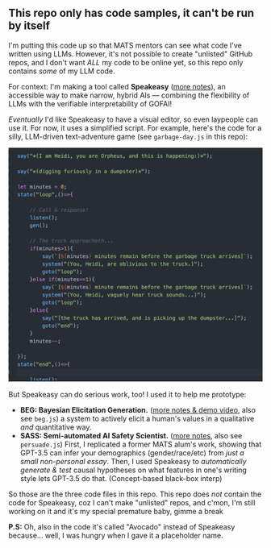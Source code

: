 ## This repo only has code samples, it can't be run by itself

I'm putting this code up so that MATS mentors can see what code I've written using LLMs. However, it's not possible to create "unlisted" GitHub repos, and I don't want *ALL* my code to be online yet, so this repo only contains *some* of my LLM code.

For context: I'm making a tool called **Speakeasy** ([more notes](https://blog.ncase.me/research-notes-oct-2024/#project_3)), an accessible way to make narrow, hybrid AIs — combining the flexibility of LLMs with the verifiable interpretability of GOFAI!

*Eventually* I'd like Speakeasy to have a visual editor, so even laypeople can use it. For now, it uses a simplified script. For example, here's the code for a silly, LLM-driven text-adventure game (see `garbage-day.js` in this repo):

![](code-sample.png)

But Speakeasy can do serious work, too! I used it to help me prototype:

* **BEG: Bayesian Elicitation Generation.** ([more notes & demo video](https://blog.ncase.me/research-notes-oct-2024/#project_1), also see `beg.js`) a system to actively elicit a human's values in a qualitative *and* quantitative way.
* **SASS: Semi-automated AI Safety Scientist.** ([more notes](https://blog.ncase.me/research-notes-oct-2024/#project_2), also see `persuade.js`) First, I replicated a former MATS alum's work, showing that GPT-3.5 can infer your demographics (gender/race/etc) from *just a small non-personal essay*. Then, I used Speakeasy to *automatically generate & test* causal hypotheses on what features in one's writing style lets GPT-3.5 do that. (Concept-based black-box interp)

So those are the three code files in this repo. This repo does *not* contain the code for Speakeasy, coz I can't make "unlisted" repos, and c'mon, I'm still working on it and it's my special premature baby, gimme a break

**P.S:** Oh, also in the code it's called "Avocado" instead of Speakeasy because... well, I was hungry when I gave it a placeholder name.
